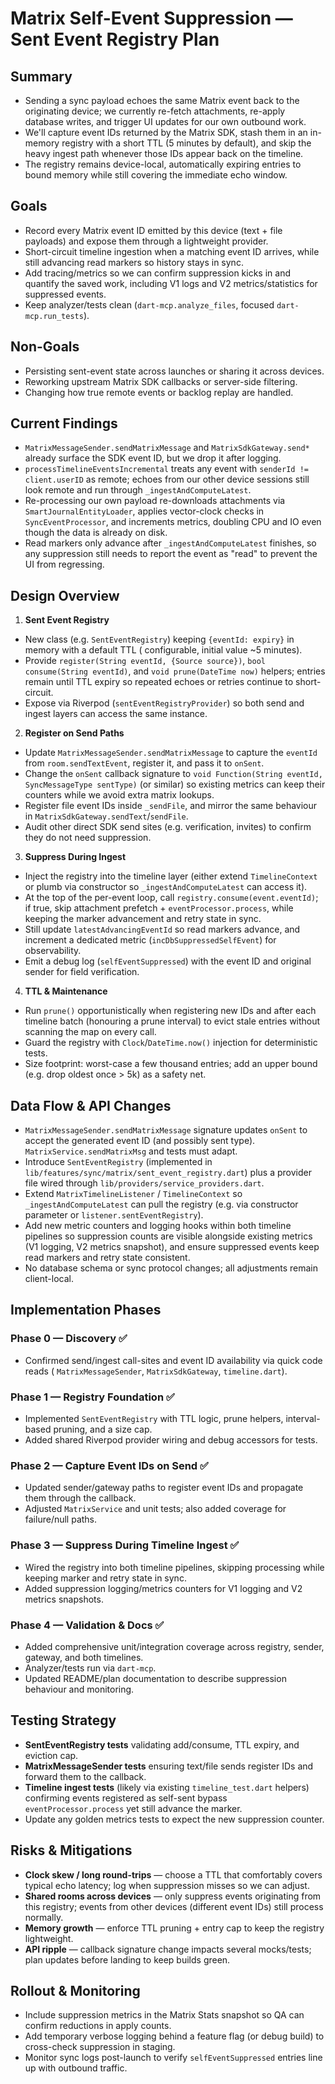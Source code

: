 # Matrix Self-Event Suppression — Sent Event Registry Plan

## Summary

- Sending a sync payload echoes the same Matrix event back to the originating device; we currently
  re-fetch attachments, re-apply database writes, and trigger UI updates for our own outbound work.
- We'll capture event IDs returned by the Matrix SDK, stash them in an in-memory registry with a
  short TTL (5 minutes by default), and skip the heavy ingest path whenever those IDs appear back on the timeline.
- The registry remains device-local, automatically expiring entries to bound memory while still
  covering the immediate echo window.

## Goals

- Record every Matrix event ID emitted by this device (text + file payloads) and expose them through
  a lightweight provider.
- Short-circuit timeline ingestion when a matching event ID arrives, while still advancing read
  markers so history stays in sync.
- Add tracing/metrics so we can confirm suppression kicks in and quantify the saved work, including V1 logs and V2 metrics/statistics for suppressed events.
- Keep analyzer/tests clean (`dart-mcp.analyze_files`, focused `dart-mcp.run_tests`).

## Non-Goals

- Persisting sent-event state across launches or sharing it across devices.
- Reworking upstream Matrix SDK callbacks or server-side filtering.
- Changing how true remote events or backlog replay are handled.

## Current Findings

- `MatrixMessageSender.sendMatrixMessage` and `MatrixSdkGateway.send*` already surface the SDK event
  ID, but we drop it after logging.
- `processTimelineEventsIncremental` treats any event with `senderId != client.userID` as remote;
  echoes from our other device sessions still look remote and run through `_ingestAndComputeLatest`.
- Re-processing our own payload re-downloads attachments via `SmartJournalEntityLoader`, applies
  vector-clock checks in `SyncEventProcessor`, and increments metrics, doubling CPU and IO even
  though the data is already on disk.
- Read markers only advance after `_ingestAndComputeLatest` finishes, so any suppression still needs
  to report the event as "read" to prevent the UI from regressing.

## Design Overview

1. **Sent Event Registry**
  - New class (e.g. `SentEventRegistry`) keeping `{eventId: expiry}` in memory with a default TTL (
    configurable, initial value ~5 minutes).
  - Provide `register(String eventId, {Source source})`, `bool consume(String eventId)`, and
    `void prune(DateTime now)` helpers; entries remain until TTL expiry so repeated echoes or retries continue to short-circuit.
  - Expose via Riverpod (`sentEventRegistryProvider`) so both send and ingest layers can access the
    same instance.
2. **Register on Send Paths**
  - Update `MatrixMessageSender.sendMatrixMessage` to capture the `eventId` from
    `room.sendTextEvent`, register it, and pass it to `onSent`.
  - Change the `onSent` callback signature to
    `void Function(String eventId, SyncMessageType sentType)` (or similar) so existing metrics can
    keep their counters while we avoid extra matrix lookups.
  - Register file event IDs inside `_sendFile`, and mirror the same behaviour in
    `MatrixSdkGateway.sendText`/`sendFile`.
  - Audit other direct SDK send sites (e.g. verification, invites) to confirm they do not need
    suppression.
3. **Suppress During Ingest**
  - Inject the registry into the timeline layer (either extend `TimelineContext` or plumb via
    constructor so `_ingestAndComputeLatest` can access it).
  - At the top of the per-event loop, call `registry.consume(event.eventId)`; if true, skip
    attachment prefetch + `eventProcessor.process`, while keeping the marker advancement and retry state in sync.
  - Still update `latestAdvancingEventId` so read markers advance, and increment a dedicated
    metric (`incDbSuppressedSelfEvent`) for observability.
  - Emit a debug log (`selfEventSuppressed`) with the event ID and original sender for field
    verification.
4. **TTL & Maintenance**
  - Run `prune()` opportunistically when registering new IDs and after each timeline batch (honouring a prune interval) to evict stale entries without scanning the map on every call.
  - Guard the registry with `Clock`/`DateTime.now()` injection for deterministic tests.
  - Size footprint: worst-case a few thousand entries; add an upper bound (e.g. drop oldest once >
    5k) as a safety net.

## Data Flow & API Changes

- `MatrixMessageSender.sendMatrixMessage` signature updates `onSent` to accept the generated event
  ID (and possibly sent type). `MatrixService.sendMatrixMsg` and tests must adapt.
- Introduce `SentEventRegistry` (implemented in
  `lib/features/sync/matrix/sent_event_registry.dart`) plus a provider file
  wired through `lib/providers/service_providers.dart`.
- Extend `MatrixTimelineListener` / `TimelineContext` so `_ingestAndComputeLatest` can pull the
  registry (e.g. via constructor parameter or `listener.sentEventRegistry`).
- Add new metric counters and logging hooks within both timeline pipelines so suppression counts are visible alongside existing metrics (V1 logging, V2 metrics snapshot), and ensure suppressed events keep read markers and retry state consistent.
- No database schema or sync protocol changes; all adjustments remain client-local.

## Implementation Phases

### Phase 0 — Discovery ✅

- Confirmed send/ingest call-sites and event ID availability via quick code reads (
  `MatrixMessageSender`, `MatrixSdkGateway`, `timeline.dart`).

### Phase 1 — Registry Foundation ✅

- Implemented `SentEventRegistry` with TTL logic, prune helpers, interval-based pruning, and a size cap.
- Added shared Riverpod provider wiring and debug accessors for tests.

### Phase 2 — Capture Event IDs on Send ✅

- Updated sender/gateway paths to register event IDs and propagate them through the callback.
- Adjusted `MatrixService` and unit tests; also added coverage for failure/null paths.

### Phase 3 — Suppress During Timeline Ingest ✅

- Wired the registry into both timeline pipelines, skipping processing while keeping marker and retry state in sync.
- Added suppression logging/metrics counters for V1 logging and V2 metrics snapshots.

### Phase 4 — Validation & Docs ✅

- Added comprehensive unit/integration coverage across registry, sender, gateway, and both timelines.
- Analyzer/tests run via `dart-mcp`.
- Updated README/plan documentation to describe suppression behaviour and monitoring.

## Testing Strategy

- **SentEventRegistry tests** validating add/consume, TTL expiry, and eviction cap.
- **MatrixMessageSender tests** ensuring text/file sends register IDs and forward them to the
  callback.
- **Timeline ingest tests** (likely via existing `timeline_test.dart` helpers) confirming events
  registered as self-sent bypass `eventProcessor.process` yet still advance the marker.
- Update any golden metrics tests to expect the new suppression counter.

## Risks & Mitigations

- **Clock skew / long round-trips** — choose a TTL that comfortably covers typical echo latency; log
  when suppression misses so we can adjust.
- **Shared rooms across devices** — only suppress events originating from this registry; events from
  other devices (different event IDs) still process normally.
- **Memory growth** — enforce TTL pruning + entry cap to keep the registry lightweight.
- **API ripple** — callback signature change impacts several mocks/tests; plan updates before
  landing to keep builds green.

## Rollout & Monitoring

- Include suppression metrics in the Matrix Stats snapshot so QA can confirm reductions in apply
  counts.
- Add temporary verbose logging behind a feature flag (or debug build) to cross-check suppression in
  staging.
- Monitor sync logs post-launch to verify `selfEventSuppressed` entries line up with outbound
  traffic.
